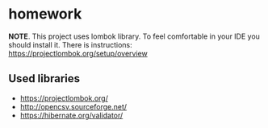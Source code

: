 # homework

**NOTE**. This project uses lombok library. To feel comfortable in your IDE you should install it.
There is instructions: https://projectlombok.org/setup/overview

## Used libraries

  - https://projectlombok.org/
  - http://opencsv.sourceforge.net/
  - https://hibernate.org/validator/
